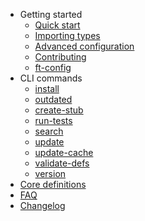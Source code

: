 - Getting started
  - [Quick start](quickstart.md)
  - [Importing types](usage.md)
  - [Advanced configuration](advanced.md)
  - [Contributing](contributing.md)
  - [ft-config](ft-config.md)
- CLI commands
  - [install](install.md)
  - [outdated](outdated.md)
  - [create-stub](stub.md)
  - [run-tests](tests.md)
  - [search](search.md)
  - [update](update.md)
  - [update-cache](cache.md)
  - [validate-defs](validate.md)
  - [version](version.md)
- [Core definitions](core-definitions.md)
- [FAQ](faq.md)
- [Changelog](changelog.md)
